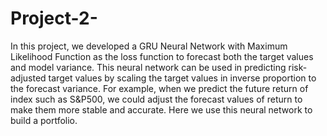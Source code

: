 # Project-2-
In this project, we developed a GRU Neural Network with Maximum Likelihood Function as the loss function to forecast both the target values and model variance. This neural network can be used in predicting risk-adjusted target values by scaling the target values in inverse proportion to the forecast variance. For example, when we predict the future return of index such as S&P500, we could adjust the forecast values of return to make them more stable and accurate. Here we use this neural network to build a portfolio. 
